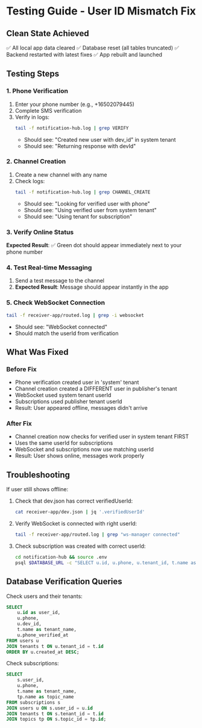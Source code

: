 # Testing Guide - User ID Mismatch Fix

## Clean State Achieved
✅ All local app data cleared
✅ Database reset (all tables truncated)
✅ Backend restarted with latest fixes
✅ App rebuilt and launched

## Testing Steps

### 1. Phone Verification
1. Enter your phone number (e.g., +16502079445)
2. Complete SMS verification
3. Verify in logs:
   ```bash
   tail -f notification-hub.log | grep VERIFY
   ```
   - Should see: "Created new user with dev_id" in system tenant
   - Should see: "Returning response with devId"

### 2. Channel Creation
1. Create a new channel with any name
2. Check logs:
   ```bash
   tail -f notification-hub.log | grep CHANNEL_CREATE
   ```
   - Should see: "Looking for verified user with phone"
   - Should see: "Using verified user from system tenant"
   - Should see: "Using tenant for subscription"

### 3. Verify Online Status
**Expected Result**: ✅ Green dot should appear immediately next to your phone number

### 4. Test Real-time Messaging
1. Send a test message to the channel
2. **Expected Result**: Message should appear instantly in the app

### 5. Check WebSocket Connection
```bash
tail -f receiver-app/routed.log | grep -i websocket
```
- Should see: "WebSocket connected"
- Should match the userId from verification

## What Was Fixed

### Before Fix
- Phone verification created user in 'system' tenant
- Channel creation created a DIFFERENT user in publisher's tenant
- WebSocket used system tenant userId
- Subscriptions used publisher tenant userId
- Result: User appeared offline, messages didn't arrive

### After Fix
- Channel creation now checks for verified user in system tenant FIRST
- Uses the same userId for subscriptions
- WebSocket and subscriptions now use matching userId
- Result: User shows online, messages work properly

## Troubleshooting

If user still shows offline:
1. Check that dev.json has correct verifiedUserId:
   ```bash
   cat receiver-app/dev.json | jq '.verifiedUserId'
   ```

2. Verify WebSocket is connected with right userId:
   ```bash
   tail -f receiver-app/routed.log | grep "ws-manager connected"
   ```

3. Check subscription was created with correct userId:
   ```bash
   cd notification-hub && source .env
   psql $DATABASE_URL -c "SELECT u.id, u.phone, u.tenant_id, t.name as tenant_name FROM users u JOIN tenants t ON u.tenant_id = t.id WHERE u.phone LIKE '%9445';"
   ```

## Database Verification Queries

Check users and their tenants:
```sql
SELECT 
    u.id as user_id,
    u.phone,
    u.dev_id,
    t.name as tenant_name,
    u.phone_verified_at
FROM users u 
JOIN tenants t ON u.tenant_id = t.id 
ORDER BY u.created_at DESC;
```

Check subscriptions:
```sql
SELECT 
    s.user_id,
    u.phone,
    t.name as tenant_name,
    tp.name as topic_name
FROM subscriptions s
JOIN users u ON s.user_id = u.id
JOIN tenants t ON s.tenant_id = t.id
JOIN topics tp ON s.topic_id = tp.id;
```
